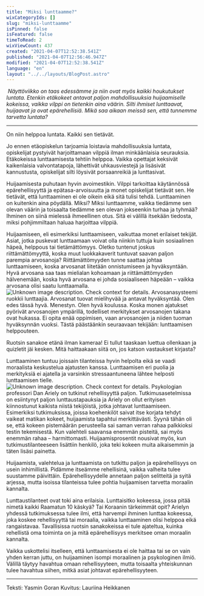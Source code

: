 ```yaml
---
title: "Miksi lunttaamme?"
wixCategoryIds: []
slug: "miksi-lunttaamme"
isPinned: false
isFeatured: false
timeToRead: 2
wixViewCount: 437
created: "2021-04-07T12:52:38.541Z"
published: "2021-04-07T12:56:46.947Z"
modified: "2021-04-07T12:52:38.541Z"
language: "en"
layout: "../../layouts/BlogPost.astro"
---
```

&nbsp;*Näyttöviikko on taas edessämme ja niin ovat myös kaikki houkutukset luntata. Etenkin etäkokeet antavat paljon mahdollisuuksia huijaamiselle kokeissa, vaikka vilppi on tietenkin aina väärin. Silti ihmiset lunttaavat, huijaavat ja ovat epärehellisiä. Mikä saa aikaan meissä sen, että tunnemme tarvetta luntata?*

---

On niin helppoa luntata. Kaikki sen tietävät.

Jo ennen etäopiskelun tarjoamia loistavia mahdollisuuksia luntata, opiskelijat pystyivät harjoittamaan vilppiä ilman minkäänlaisia seurauksia. Etäkokeissa lunttaamisesta tehtiin helppoa. Vaikka opettajat keksivät kaikenlaisia valvontatapoja, lähettivät uhkausviestejä ja lisäsivät kannustusta, opiskelijat silti löysivät porsaanreikiä ja lunttasivat.&nbsp;

Huijaamisesta puhutaan hyvin avoimestikin. Vilppi tarkoittaa käytännössä epärehellisyyttä ja epätasa-arvoisuutta ja monet opiskelijat tietävät sen. He tietävät, että lunttaaminen ei ole oikein eikä sitä tulisi tehdä. Lunttaaminen on kuitenkin aina pöydällä. Miksi? Miksi lunttaamme, vaikka tiedämme sen olevan väärin ja toisaalta tiedämme sen olevan jokseenkin turhaa ja tyhmää? Ihminen on siinä mielessä ihmeellinen otus. Sitä ei välillä itsekään tiedosta, miksi pohjimmiltaan haluaa harjoittaa vilppiä.&nbsp;

Huijaamiseen, eli esimerkiksi lunttaamiseen, vaikuttaa monet erilaiset tekijät. Asiat, jotka puskevat lunttaamaan voivat olla niinkin tuttuja kuin sosiaalinen häpeä, helppous tai tietämättömyys. Oletko tuntenut joskus riittämättömyyttä, koska muut luokkakaverit tuntuvat saavan paljon parempia arvosanoja? Riittämättömyyden tunne saattaa johtaa lunttaamiseen, koska arvosanat liitetään onnistumiseen ja hyväksyntään. Hyvä arvosana saa taas mielialan kohoamaan ja riittämättömyyden hälvenemään, koska hyvä arvosana ei johda sosiaaliseen häpeään – vaikka arvosana olisi saatu lunttaamalla.&nbsp;
![Unknown image description. Check context for details.](https://static.wixstatic.com/media/18093e_ea407003089e4e14865af840e2ef5c25~mv2.png) <!-- Original name: yasmin_lunttaus1.png -->
Arvosanasysteemi ruokkii lunttaajia. Arvosanat tuovat mielihyvää ja antavat hyväksyntää. Olen edes tässä hyvä. Menestyn. Olen hyvä koulussa. Koska monen ajatukset pyörivät arvosanojen ympärillä, todelliset merkitykset arvosanojen takana ovat hukassa. Ei opita enää oppimisen, vaan arvosanojen ja niiden tuoman hyväksynnän vuoksi. Tästä päästäänkin seuraavaan tekijään: lunttaamisen helppouteen.&nbsp;

Ruotsin sanakoe etänä ilman kameraa! Ei tullut taaskaan luettua ollenkaan ja quizletit jäi kesken. Mitä haittaakaan siitä on, jos katson vastaukset kirjasta?&nbsp;

Lunttaaminen tuntuu joissain tilanteissa hyvin helpolta eikä se vaadi moraalista keskustelua ajatusten kanssa. Lunttaamisen eri puolia ja merkityksiä ei ajatella ja varsinkin stressaantuneena lähtee helposti lunttaamisen tielle.&nbsp;
![Unknown image description. Check context for details.](https://static.wixstatic.com/media/18093e_02d595761c53400f955f210402c355b3~mv2.png) <!-- Original name: yasmin_lunttaus2.png -->
Psykologian professori Dan Ariely on tutkinut rehellisyyttä paljon. Tutkimusasetelmissa on esiintynyt paljon lunttaustapauksia ja Ariely on ollut erityisen kiinnostunut kaikista niistä tekijöistä, jotka johtavat lunttaamiseen. Esimerkiksi tutkimuksissa, joissa koehenkilöt saivat itse korjata tehdyt vaikeat matikan kokeet, huijaamista tapahtui merkittävästi. Syynä tähän oli se, että kokeen pistemäärän perusteella sai saman verran rahaa palkkioksi testin tekemisestä. Kun valehteli saavansa enemmän pisteitä, sai myös enemmän rahaa – harmittomasti. Huijaamisprosentit nousivat myös, kun tutkimustilanteeseen lisättiin henkilö, joka teki kokeen muita aikaisemmin ja täten lisäsi painetta.&nbsp;

Huijaamista, valehtelua ja lunttaamista on tutkittu paljon ja epärehellisyys on usein inhimillistä. Pidämme itseämme rehellisinä, vaikka valheita tulee suustamme päivittäin. Epärehellisyydelle annetaan paljon selitteitä ja syitä arjessa, mutta isoissa tilanteissa tulee pohtia huijaamisen tarvetta moraalin kannalta.&nbsp;

Lunttaustilanteet ovat toki aina erilaisia. Lunttaisitko kokeessa, jossa pitää nimetä kaikki Raamatun 10 käskyä? Tai Koraanin tärkeimmät opit? Arielyn yhdessä tutkimuksessa tulee ilmi, että harvempi ihminen lunttaa kokeessa, joka koskee rehellisyyttä tai moraalia, vaikka lunttaaminen olisi helppoa eikä rangaistavaa. Tavallisissa ruotsin sanakokeissa ei tule ajateltua, kuinka rehellistä oma toiminta on ja mitä epärehellisyys merkitsee oman moraalin kannalta.&nbsp;

Vaikka uskottelisi itselleen, että lunttaamisesta ei ole haittaa tai se on vain yhden kerran juttu, on huijaaminen isompi moraalinen ja psykologinen ilmiö. Välillä täytyy havahtua omaan rehellisyyteen, mutta toisaalta yhteiskunnan tulee havahtua siihen, mitkä asiat johtavat epärehellisyyteen.&nbsp;

---

Teksti: Yasmin Goran
Kuvitus: Lauriina Heikkanen



